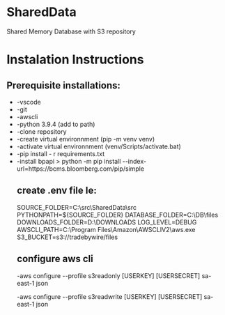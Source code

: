 # SharedData
Shared Memory Database with S3 repository

# Instalation Instructions

## Prerequisite installations:
<ul>
<li>-vscode</li>
<li>-git</li>
<li>-awscli</li>
<li>-python 3.9.4 (add to path)</li>
<li>-clone repository</li>
<li>-create virtual environnment (pip -m venv venv)</li>
<li>-activate virtual environnment (venv/Scripts/activate.bat)</li>
<li>-pip install - r requirements.txt</li>
<li>-install bpapi > python -m pip install --index-url=https://bcms.bloomberg.com/pip/simple </li>


## create .env file Ie:
SOURCE_FOLDER=C:\src\SharedData\src
PYTHONPATH=${SOURCE_FOLDER}
DATABASE_FOLDER=C:\DB\files
DOWNLOADS_FOLDER=D:\DOWNLOADS
LOG_LEVEL=DEBUG
AWSCLI_PATH=C:\Program Files\Amazon\AWSCLIV2\aws.exe
S3_BUCKET=s3://tradebywire/files

## configure aws cli
-aws configure --profile s3readonly
[USERKEY]
[USERSECRET]
sa-east-1
json

-aws configure --profile s3readwrite
[USERKEY]
[USERSECRET]
sa-east-1
json
